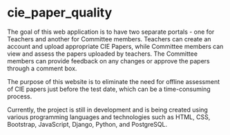 # cie_paper_quality

The goal of this web application is to have two separate portals - one for Teachers and another for Committee members. Teachers can create an account and upload appropriate CIE Papers, while Committee members can view and assess the papers uploaded by teachers. The Committee members can provide feedback on any changes or approve the papers through a comment box.

The purpose of this website is to eliminate the need for offline assessment of CIE papers just before the test date, which can be a time-consuming process.

Currently, the project is still in development and is being created using various programming languages and technologies such as HTML, CSS, Bootstrap, JavaScript, Django, Python, and PostgreSQL.
